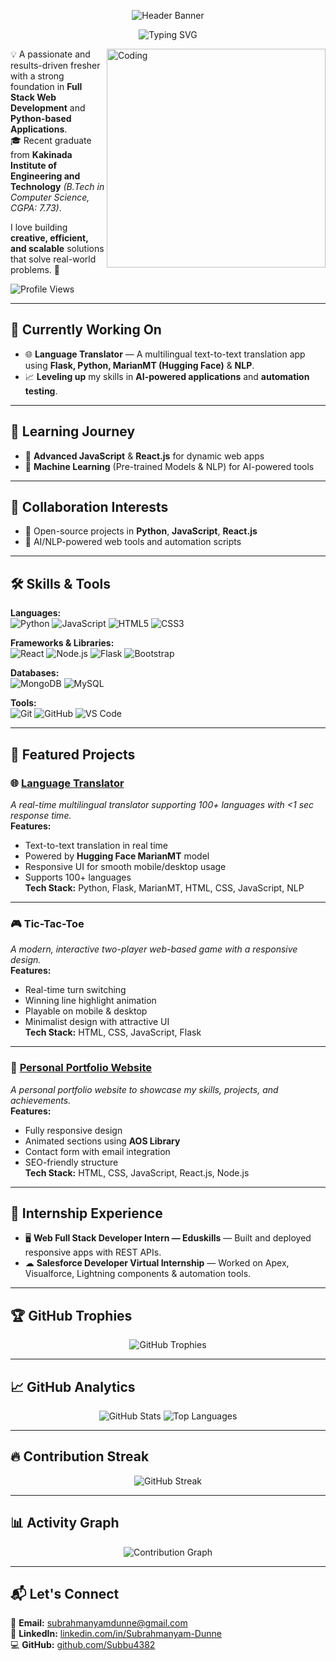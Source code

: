 <!-- Banner -->
<p align="center">
  <img src="https://capsule-render.vercel.app/api?type=waving&color=ff758c&height=200&section=header&text=Hi%20I'm%20Subrahmanyam%20👋&fontSize=45&fontColor=ffffff&animation=fadeIn&fontAlignY=35" alt="Header Banner" />
</p> 

<!-- Typing Animation -->
<p align="center">
  <img src="https://readme-typing-svg.herokuapp.com?font=Fira+Code&size=24&pause=1000&color=F72585&center=true&vCenter=true&width=500&lines=Full+Stack+Developer;Python+%7C+Flask+%7C+JavaScript;Node.js+%7C+React.js+%7C+MySQL;AI+%7C+NLP+Enthusiast;Always+learning+new+technologies+🚀" alt="Typing SVG" />
</p>

<!-- About Me Section -->
<img align="right" alt="Coding" width="350" src="https://media.giphy.com/media/L1R1tvI9svkIWwpVYr/giphy.gif">  

💡 A passionate and results-driven fresher with a strong foundation in **Full Stack Web Development** and **Python-based Applications**.  
🎓 Recent graduate from **Kakinada Institute of Engineering and Technology** *(B.Tech in Computer Science, CGPA: 7.73)*.  

I love building **creative, efficient, and scalable** solutions that solve real-world problems. 🚀  

![Profile Views](https://komarev.com/ghpvc/?username=Subbu4382&label=Profile%20Views&color=ff758c&style=flat)  

---

## 🔭 Currently Working On
- 🌐 **Language Translator** — A multilingual text-to-text translation app using **Flask, Python, MarianMT (Hugging Face)** & **NLP**.  
- 📈 **Leveling up** my skills in **AI-powered applications** and **automation testing**.  

---

## 🌱 Learning Journey
- 🚀 **Advanced JavaScript** & **React.js** for dynamic web apps  
- 🤖 **Machine Learning** (Pre-trained Models & NLP) for AI-powered tools  

---

## 👯 Collaboration Interests
- 🤝 Open-source projects in **Python**, **JavaScript**, **React.js**  
- 🧠 AI/NLP-powered web tools and automation scripts  

---

## 🛠 Skills & Tools

**Languages:**  
![Python](https://img.shields.io/badge/Python-3776AB?style=for-the-badge&logo=python&logoColor=white)
![JavaScript](https://img.shields.io/badge/JavaScript-F7DF1E?style=for-the-badge&logo=javascript&logoColor=black)
![HTML5](https://img.shields.io/badge/HTML5-E34F26?style=for-the-badge&logo=html5&logoColor=white)
![CSS3](https://img.shields.io/badge/CSS3-1572B6?style=for-the-badge&logo=css3&logoColor=white)

**Frameworks & Libraries:**  
![React](https://img.shields.io/badge/React-61DAFB?style=for-the-badge&logo=react&logoColor=black)
![Node.js](https://img.shields.io/badge/Node.js-339933?style=for-the-badge&logo=node.js&logoColor=white)
![Flask](https://img.shields.io/badge/Flask-000000?style=for-the-badge&logo=flask&logoColor=white)
![Bootstrap](https://img.shields.io/badge/Bootstrap-563D7C?style=for-the-badge&logo=bootstrap&logoColor=white)

**Databases:**  
![MongoDB](https://img.shields.io/badge/MongoDB-47A248?style=for-the-badge&logo=mongodb&logoColor=white)
![MySQL](https://img.shields.io/badge/MySQL-4479A1?style=for-the-badge&logo=mysql&logoColor=white)

**Tools:**  
![Git](https://img.shields.io/badge/Git-F05032?style=for-the-badge&logo=git&logoColor=white)
![GitHub](https://img.shields.io/badge/GitHub-181717?style=for-the-badge&logo=github&logoColor=white)
![VS Code](https://img.shields.io/badge/VS%20Code-007ACC?style=for-the-badge&logo=visual-studio-code&logoColor=white)

---

## 🚀 Featured Projects

### 🌐 [Language Translator](https://github.com/Subbu4382/LanguageTranslator_project)  
*A real-time multilingual translator supporting 100+ languages with <1 sec response time.*  
**Features:**  
- Text-to-text translation in real time  
- Powered by **Hugging Face MarianMT** model  
- Responsive UI for smooth mobile/desktop usage  
- Supports 100+ languages  
**Tech Stack:** Python, Flask, MarianMT, HTML, CSS, JavaScript, NLP  

---

### 🎮 Tic-Tac-Toe  
*A modern, interactive two-player web-based game with a responsive design.*  
**Features:**  
- Real-time turn switching  
- Winning line highlight animation  
- Playable on mobile & desktop  
- Minimalist design with attractive UI  
**Tech Stack:** HTML, CSS, JavaScript, Flask  

---

### 💼 [Personal Portfolio Website](https://github.com/Subbu4382/Portfolio)  
*A personal portfolio website to showcase my skills, projects, and achievements.*  
**Features:**  
- Fully responsive design  
- Animated sections using **AOS Library**  
- Contact form with email integration  
- SEO-friendly structure  
**Tech Stack:** HTML, CSS, JavaScript, React.js, Node.js  

---

## 📜 Internship Experience
- 🖥 **Web Full Stack Developer Intern — Eduskills** — Built and deployed responsive apps with REST APIs.  
- ☁ **Salesforce Developer Virtual Internship** — Worked on Apex, Visualforce, Lightning components & automation tools.  

---

## 🏆 GitHub Trophies
<p align="center">
  <img src="https://github-profile-trophy.vercel.app/?username=Subbu4382&theme=radical&no-frame=true&margin-w=15&margin-h=15" alt="GitHub Trophies" />
</p>

---

## 📈 GitHub Analytics
<p align="center">
  <img src="https://github-readme-stats.vercel.app/api?username=Subbu4382&show_icons=true&theme=radical&v=1" alt="GitHub Stats" />
  <img src="https://github-readme-stats.vercel.app/api/top-langs/?username=Subbu4382&layout=compact&theme=radical&v=1" alt="Top Languages" />
</p>

---

## 🔥 Contribution Streak
<p align="center">
  <img src="https://github-readme-streak-stats.herokuapp.com/?user=Subbu4382&theme=radical&hide_border=true&v=1" alt="GitHub Streak" />
</p>  

---

## 📊 Activity Graph
<p align="center">
  <img src="https://github-readme-activity-graph.vercel.app/graph?username=Subbu4382&theme=react-dark&hide_border=true&v=1" alt="Contribution Graph" />
</p>  

---

## 📬 Let's Connect
📧 **Email:** subrahmanyamdunne@gmail.com  
🔗 **LinkedIn:** [linkedin.com/in/Subrahmanyam-Dunne](https://www.linkedin.com/in/subrahmanyam-dunne-5b271b2b3)  
💻 **GitHub:** [github.com/Subbu4382](https://github.com/Subbu4382)  
